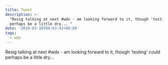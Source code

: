 ```yaml
---
title: Tweet
description: >-
  "Resig talking at next #wdx - am looking forward to it, though 'testing' could
  perhaps be a little dry... "
date: '2010-03-18T09:03:42+00:00'
tags:
  - wdx
---
```

Resig talking at next #wdx - am looking forward to it, though 'testing' could perhaps be a little dry... 
